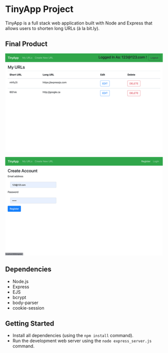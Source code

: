 # TinyApp Project

TinyApp is a full stack web application built with Node and Express that allows users to shorten long URLs (à la bit.ly).

## Final Product

!["User's urls page"](https://github.com/Oaya/tinyapp/blob/master/docs/urls-page.png?raw=true)

!["Registraion page"](https://github.com/Oaya/tinyapp/blob/master/docs/registraion.png?raw=true)

## Dependencies

- Node.js
- Express
- EJS
- bcrypt
- body-parser
- cookie-session

## Getting Started

- Install all dependencies (using the `npm install` command).
- Run the development web server using the `node express_server.js` command.

